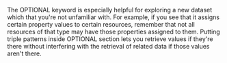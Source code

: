 The OPTIONAL keyword is especially helpful for exploring a new dataset which that you're not unfamiliar with.
For example, if you see that it assigns certain property values to certain resources,
remember that not all resources of that type may have those properties assigned to them.
Putting triple patterns inside OPTIONAL section lets
you retrieve values if they're there
without interfering with the retrieval of related data if those values aren't there.